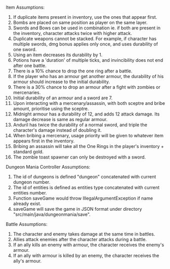 Item Assumptions:
1. If duplicate items present in inventory, use the ones that appear first.
2. Bombs are placed on same position as player on the same layer.
3. Swords and Bows can be used in combination ie. if both are present in the inventory, character attacks twice with higher attack.
4. Duplicate weapons cannot be stacked. For example, if character has multiple swords, dmg bonus applies only once, and uses
   durability of one sword.
5. Using an item decreases its durability by 1.
6. Potions have a 'duration' of multiple ticks, and invincibility does not end after one battle.
7. There is a 10% chance to drop the one ring after a battle.
8. If the player who has an armour get another armour, the durability of his armour should increase to the initial durability.
9. There is a 30% chance to drop an armour after a fight with zombies or mercenaries.
10. Initial durability of an armour and a sword are 7.
11. Upon interacting with a mercenary/assassin, with both sceptre and bribe amount, prioritise using the sceptre.
12. Midnight armour has a durability of 12, and adds 12 attack damage. Its damage decrease is same as regular armour.
13. Anduril has twice the durability of a normal sword, and triple the character's damage instead of doubling it.
14. When bribing a mercenary, usage priority will be given to whatever item appears first in the inventory.
15. Bribing an assassin will take all the One Rings in the player's inventory + standard gold.
16. The zombie toast spawner can only be destroyed with a sword.

Dungeon Mania Controller Assumptions:
1. The id of dungeons is defined "dungeon" concatenated with current dungeon number.
2. The id of entities is defined as entities type concatenated with current entities number.
3. Function saveGame would throw IllegalArgumentException if name already exist.
4. saveGame will save the game in JSON format under directory "src/main/java/dungeonmania/save".

Battle Assumptions:
1. The character and enemy takes damage at the same time in battles.
2. Allies attack enemies after the character attacks during a battle.
3. If an ally kills an enemy with armour, the character receives the enemy's armour.
4. If an ally with armour is killed by an enemy, the character receives the ally's armour.
